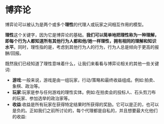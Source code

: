 # 博弈论

博弈论可以被认为是两个或多个**理性**的代理人或玩家之间相互作用的模型。

**理性**这个关键字，因为它是博弈论的基础。**我们可以简单地把理性称为一种理解，即每个行为人都知道所有其他行为人都和他/她一样理性，拥有相同的理解和知识水平**。同时，理性指的是，考虑到其他行为人的行为，行为人总是倾向于更高的报酬/回报。

既然我们已经知道了理性意味着什么，让我们来看看与博弈论相关的其他一些关键词:

- **游戏**:一般来说，游戏是由一组玩家，行动/策略和最终收益组成。例如:拍卖、象棋、政治等。
- **玩家**:玩家是参与任何游戏的理性实体。例如:在拍卖会的投标人、石头剪刀布的玩家、参加选举的政治家等。
- **收益**:收益是所有玩家在获得特定结果时所获得的奖励。它可以是正的，也可以是负的。正如我们之前所讨论的，每个代理都是自私的，并且想要最大化他们的收益:
